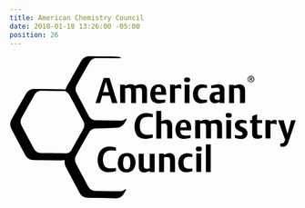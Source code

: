 ```yaml
---
title: American Chemistry Council
date: 2018-01-18 13:26:00 -05:00
position: 26
---
```


<svg version="1.1"  xmlns="http://www.w3.org/2000/svg" xmlns:xlink="http://www.w3.org/1999/xlink" x="0px" y="0px"
	 viewBox="0 0 326.6 164" style="enable-background:new 0 0 326.6 164;" xml:space="preserve">
<g>
	<path d="M120.3,163.1c-1.1-0.1-2.1-0.1-3.2-0.2c-5.9-0.1-11.8-0.1-17.6-0.2c-3.6,0-7.2,0-10.8-0.2c-3.9-0.2-7-2-8.8-5.3
		c-5.4-10-10.7-20.1-16-30.2c-1.1-2.1-1.4-4.5-1.1-6.8c0-0.3,0-0.6,0.1-0.7c-1.7,0.1-3.4,0.4-5.1,0.4c-7.3-0.1-14.5-0.2-21.8-0.3
		c-2.9,0-5.8-0.1-8.7-0.2c-4.2-0.1-7.4-2-9.4-5.7c-3.3-6-6.4-12-9.6-18C6.3,91.8,4.2,88,2.2,84c-1.9-3.7-1.9-7.5,0.2-11.2
		c5.4-9.8,10.9-19.5,16.5-29.2c2-3.5,5.2-5.4,9.3-5.4c7.7,0,15.4,0.2,23.1,0.3c3.1,0,6.2,0.1,9.4,0.2c1,0,2,0.2,3,0.3
		c1.2-4,3.7-7.4,5.7-11c2-3.6,4-7.2,6.1-10.8c1.9-3.5,3.9-6.9,5.8-10.4c1.8-3.2,4.5-5.2,8.1-5.8c0.2,0,0.3-0.1,0.4-0.1
		c0.5,0,1,0,1.5,0C92.3,0.9,93.3,1,94.4,1c5.8,0.1,11.7,0.1,17.5,0.2c3.6,0,7.1,0.1,10.7,0.2c1.1,0,2.3,0.4,3.4,0.6
		c0.3,0.1,0.6,0.5,0.6,0.8c0,0.5-0.5,0.5-0.8,0.5c-5.1-0.1-10.3-0.1-15.4-0.2C106.7,3.1,103,3,99.3,3c-3.7,0-6.5,1.6-8.3,4.8
		c-4.8,8.5-9.6,16.9-14.4,25.4c-1.8,3.2-1.9,6.6-0.2,9.8c4.6,8.8,9.2,17.6,14,26.4c1.6,3,4.4,4.6,7.9,4.7c8,0.1,16,0.2,24.1,0.3
		c1.5,0,3,0.1,4.5,0.1c1.9-0.1,3.6-0.9,5.1-2c0.3-0.3,0.7-0.7,1.1-0.2c0.4,0.4,0.2,0.8,0,1.2c-0.7,1.2-1.3,2.4-2.1,3.6
		c-2.1,3.4-5.1,5.3-9.1,5.5c-8,0.3-15.9,0.5-23.9,0.9c-3.3,0.1-5.9,1.7-7.5,4.5c-5,8.7-9.9,17.3-14.7,26.1c-1.7,3.1-1.6,6.4,0,9.6
		c3.8,7.3,7.7,14.6,11.6,21.9c0.7,1.4,1.4,2.8,2.2,4.1c1.8,3.2,4.6,5,8.3,5c6.3,0.1,12.7,0.2,19,0.3c3,0,6,0.1,9,0.1
		c2,0,3.7-0.8,5.2-1.9c0.2-0.1,0.4-0.4,0.6-0.4c0.2-0.1,0.5,0,0.7,0.1c0.1,0.1,0.2,0.5,0.2,0.6c-1.8,3.3-3.2,6.9-7,8.6
		c-1.1,0.5-2.4,0.8-3.6,1.1C121.4,163.1,120.9,163.1,120.3,163.1z M49.8,111.4c0,0.1,0,0.2,0,0.2c1.2,0,2.4,0,3.6,0
		c3.1,0,6.2,0.1,9.4,0.2c1.7,0,3.3-0.1,4.8-0.9c1.1-0.6,2.1-1.3,2.7-2.5c4.5-8.1,9.1-16.1,13.5-24.1c1.7-3,1.8-6.3,0.1-9.4
		c-5.2-9.9-10.4-19.7-15.6-29.5c-1-1.9-2.4-3.3-4.3-4.3c-0.4-0.2-0.7-0.4-1.1-0.4c-2.6-0.1-5.2-0.1-7.8-0.1
		c-6.2-0.1-12.4-0.1-18.6-0.2c-3.6,0-6.4,1.6-8.1,4.7c-4.9,8.5-9.6,17-14.4,25.5c-1.8,3.2-1.9,6.6-0.1,9.9
		c4.6,8.7,9.2,17.5,13.9,26.1c1.6,3,4.3,4.7,7.8,4.8C40.3,111.5,45.1,111.4,49.8,111.4z"/>
	<path d="M325.9,74.1c-0.9,2.6-1.8,5.1-2.6,7.7c-1.9,5.7-3.9,11.4-5.8,17.1c-0.2,0.6-0.5,1.3-0.8,1.9c-1.3,2.7-3.5,3.8-6.5,3.4
		c-0.6-0.1-1.3-0.3-1.9-0.4c0-1.1,0-2.2,0-3.3c0.7,0,1.4,0,2.1,0c1.1,0,2-0.5,2.4-1.6c0.3-0.8,0.7-1.6,0.9-2.5
		c0.1-0.3,0-0.7-0.1-0.9c-2.5-6.8-4.9-13.6-7.4-20.4c-0.1-0.3-0.2-0.7-0.4-1.1c2.1,0,4.2,0,6.3,0c1.5,5.2,2.9,10.4,4.4,15.6
		c0,0,0.1,0,0.1,0c1.4-5.2,2.7-10.4,4.1-15.6c1.7,0,3.5,0,5.2,0C325.9,74,325.9,74.1,325.9,74.1z"/>
	<path d="M125.9,33.4c1.8,0,3.6,0,5.4,0c0,0.4,0,0.8,0.1,1.2c0.8-0.3,1.6-0.6,2.4-0.9c1.5-0.5,3-0.9,4.7-0.8
		c1.6,0.1,2.9,0.6,4.1,1.8c1.1-0.4,2.2-0.7,3.3-1.1c1.9-0.6,3.8-0.9,5.7-0.6c2.7,0.4,4.1,1.8,4.6,4.5c0.2,1,0.3,1.9,0.3,2.9
		c0,4.5,0,8.9,0,13.4c0,0.2,0,0.3,0,0.6c-1.9,0-3.7,0-5.6,0c0-0.3,0-0.5,0-0.8c0-4.1,0-8.3,0-12.4c0-3.1-1.1-4.2-4.2-4
		c-0.9,0.1-1.8,0.2-2.7,0.4c0,5.6,0,11.2,0,16.8c-1.8,0-3.6,0-5.5,0c0-0.3,0-0.6,0-0.9c0-4.2,0-8.3,0-12.5c0-3-0.9-4-4-3.8
		c-0.9,0-1.8,0.2-2.8,0.3c0,5.6,0,11.2,0,16.8c-1.9,0-3.8,0-5.6,0C125.9,47.4,125.9,40.4,125.9,33.4z"/>
	<path d="M211.4,73.9c1.8,0,3.5,0,5.4,0c0,0.4,0.1,0.8,0.1,1.2c0.5-0.2,1-0.4,1.5-0.5c1.6-0.6,3.2-1.2,5-1.2c1.8,0,3.4,0.4,4.7,1.8
		c1.1-0.4,2.1-0.7,3.2-1.1c2-0.7,4-0.9,6.1-0.6c2.3,0.4,3.7,1.7,4.2,4c0.2,1.1,0.4,2.3,0.4,3.4c0,4.4,0,8.8,0,13.2
		c0,0.2,0,0.4-0.1,0.6c-1.9,0-3.7,0-5.6,0c0-0.3,0-0.6,0-0.9c0-4,0-8,0-12.1c0-0.3,0-0.6,0-0.8c-0.2-2.4-1.1-3.3-3.6-3.3
		c-1.1,0-2.2,0.2-3.3,0.4c0,5.7,0,11.2,0,16.8c-1.8,0-3.6,0-5.6,0c0-0.3,0-0.6,0-0.9c0-4.2,0-8.5,0-12.7c0-2.8-1.1-3.8-3.9-3.6
		c-0.9,0.1-1.8,0.2-2.8,0.3c0,5.6,0,11.2,0,16.8c-1.9,0-3.7,0-5.6,0C211.4,87.9,211.4,80.9,211.4,73.9z"/>
	<path d="M172.7,94.9c-2,0-3.8,0-5.6,0c0-10.5,0-21,0-31.5c1.9,0,3.7,0,5.6,0c0,3.9,0,7.7,0,11.7c0.6-0.2,1.1-0.4,1.7-0.6
		c1.6-0.6,3.3-1.1,5-1.1c3,0.1,5.2,2,5.6,5c0.1,0.9,0.2,1.7,0.2,2.6c0,4.3,0,8.6,0,12.9c0,0.3,0,0.6,0,0.9c-1.9,0-3.7,0-5.6,0
		c0-0.3,0-0.6,0-0.9c0-4,0-7.9,0-11.9c0-0.4,0-0.7-0.1-1.1c-0.2-2.4-1.2-3.3-3.6-3.2c-1,0-2,0.2-3.1,0.3
		C172.7,83.7,172.7,89.3,172.7,94.9z"/>
	<path d="M122.8,54.4c-2.1,0-4.1,0-6.1,0c-0.4-1.4-0.8-2.8-1.2-4.2c-0.4-1.4-0.8-2.8-1.2-4.2c-2.9,0-5.8,0-8.8,0
		c-0.8,2.8-1.6,5.6-2.4,8.4c-1.7,0-3.4,0-5.2,0c3.1-9.6,6.2-19.2,9.3-28.7c2.2,0,4.4,0,6.7,0C116.8,35.2,119.8,44.8,122.8,54.4z
		 M113.1,42c-1.1-3.9-2.2-7.7-3.2-11.5c-0.1,0-0.1,0-0.2,0c-1.1,3.8-2.1,7.6-3.2,11.5C108.7,42,110.8,42,113.1,42z"/>
	<path d="M121.2,128.6c0,1.1,0,2.3,0,3.5c-3.8,0.9-7.6,1.8-11.5,1c-4.5-0.9-7.3-3.5-8.6-7.8c-1.2-4.1-1.1-8.2,0.2-12.3
		c1.9-5.9,6.8-9.2,13.1-9c2.3,0.1,4.5,0.7,6.8,1.3c0,1.2,0,2.4,0,3.6c-1.6-0.2-3.2-0.5-4.8-0.5c-2.8-0.1-5.4,0.4-7.5,2.5
		c-1,1-1.6,2.3-2,3.7c-0.7,2.7-0.8,5.5-0.1,8.3c0.9,3.7,3.5,5.9,7.3,6C116.5,128.9,118.8,128.7,121.2,128.6z"/>
	<path d="M163.1,90.2c0,1.3,0,2.5,0,3.8c-2.1,0.4-4.1,0.8-6.2,1.1c-2,0.3-3.9,0.2-5.8-0.3c-3.7-0.9-6.4-3-7.6-6.7
		c-1.8-5.1-1.7-10.3,0.6-15.2c2.2-4.7,6.2-6.9,11.3-7.1c2.7-0.1,5.2,0.6,7.7,1.3c0,1.2,0,2.4,0,3.5c-1.6-0.2-3.2-0.5-4.8-0.5
		c-1.3,0-2.6,0.1-3.8,0.4c-3.1,0.8-5,2.9-5.7,6c-0.7,2.7-0.7,5.5,0,8.3c1,3.8,3.8,5.9,7.9,5.9c1.9,0,3.8-0.3,5.8-0.5
		C162.7,90.3,162.9,90.2,163.1,90.2z"/>
	<path d="M165.2,133.1c-1.8,0-3.6,0-5.4,0c0-0.4-0.1-0.8-0.1-1.2c-0.9,0.3-1.7,0.7-2.6,1c-1.5,0.6-3.1,0.9-4.7,0.7
		c-3.1-0.3-5.1-2.4-5.2-5.6c-0.1-4.5-0.1-9-0.1-13.5c0-0.7,0-1.5,0-2.3c1.9,0,3.7,0,5.7,0c0,0.2,0,0.5,0,0.8c0,4.1,0,8.2,0,12.3
		c0,0.2,0,0.5,0,0.7c0.1,2.3,1,3.3,3.3,3.4c0.5,0,1,0,1.5-0.1c0.6-0.1,1.3-0.2,2-0.3c0-5.6,0-11.2,0-16.8c1.9,0,3.7,0,5.6,0
		C165.2,119.1,165.2,126,165.2,133.1z"/>
	<path d="M170.3,112.1c1.8,0,3.6,0,5.3,0c0,0.4,0.1,0.8,0.1,1.2c0.9-0.3,1.7-0.7,2.6-0.9c1.6-0.6,3.3-1,5-0.7
		c2.9,0.4,4.6,2.3,4.9,5.2c0.1,0.9,0.1,1.7,0.2,2.6c0,4.3,0,8.7,0,13c0,0.2,0,0.4,0,0.6c-1.9,0-3.7,0-5.7,0c0-0.3,0-0.6,0-0.8
		c0-4.1,0-8.1,0-12.2c0-3.2-1.1-4.3-4.3-4.1c-0.8,0.1-1.6,0.2-2.5,0.4c0,5.6,0,11.2,0,16.8c-1.9,0-3.7,0-5.6,0
		C170.3,126.1,170.3,119.1,170.3,112.1z"/>
	<path d="M268,54.4c-1.9,0-3.7,0-5.6,0c0-0.3,0-0.6,0-0.9c0-4,0-7.9,0-11.9c0-0.7,0-1.4-0.2-2.1c-0.3-1.4-1.1-2.1-2.4-2.2
		c-1.4-0.1-2.8,0.1-4.2,0.2c0,5.8,0,11.3,0,16.9c-1.9,0-3.7,0-5.6,0c0-7,0-13.9,0-20.9c1.8,0,3.6,0,5.4,0c0,0.4,0.1,0.7,0.1,1.2
		c0.5-0.2,1-0.4,1.5-0.5c1.4-0.4,2.7-1,4.2-1.1c4.3-0.5,6.9,2,7,6.5c0,4.1,0,8.3,0,12.4C268,52.7,268,53.5,268,54.4z"/>
	<path d="M123.2,122.8c0.3-1.6,0.4-3.2,0.9-4.8c1.3-4.3,4.8-6.6,9.5-6.5c3.6,0,6.8,1.2,8.4,4.6c2.2,4.4,2,9-0.5,13.3
		c-1.1,1.9-2.8,3.1-5,3.7c-2.2,0.6-4.4,0.6-6.6,0c-3.8-1-6.3-4.3-6.6-8.7c0-0.5,0-1.1,0-1.6C123.3,122.9,123.2,122.9,123.2,122.8z
		 M137.6,123.3c-0.1-2.6-0.1-4.4-1-6.2c-0.8-1.6-2-2.2-3.7-2c-1.5,0.2-2.5,1.1-2.8,2.4c-0.4,1.5-0.7,3.1-0.8,4.7
		c-0.1,1.9,0,3.8,0.8,5.5c0.4,1,1.1,1.8,2.1,2.1c2.2,0.7,4.1-0.4,4.8-2.8C137.4,125.6,137.5,124.1,137.6,123.3z"/>
	<path d="M229.6,37.5c0-1.1,0-2.1,0-3.2c2.1-0.4,4.2-0.8,6.3-1.2c1.7-0.3,3.3-0.2,5,0.3c2.2,0.7,3.4,2.1,3.7,4.4
		c0.1,0.5,0.1,1.1,0.1,1.6c0,5,0,10,0,15c-1.7,0-3.4,0-5.2,0c0-0.4-0.1-0.8-0.1-1.3c-0.8,0.3-1.6,0.6-2.3,0.9
		c-1.6,0.6-3.2,0.9-4.9,0.5c-2.9-0.7-4.7-3.5-4.4-6.8c0.4-3.6,2.4-5.6,6.2-5.9c1.5-0.1,3.1-0.2,4.6-0.2c0.2,0,0.4,0,0.7-0.1
		c0-0.8,0.1-1.5,0-2.3c-0.2-1.4-1-2.3-2.6-2.2c-2,0-4,0.2-6,0.4C230.4,37.4,230,37.4,229.6,37.5z M239.3,50.7c0-2.2,0-4.1,0-6.2
		c-1.4,0.2-2.7,0.2-4,0.6c-1.4,0.4-2,1.6-1.9,3.2c0.1,1.3,1,2.3,2.4,2.4C236.9,50.8,238.1,50.7,239.3,50.7z"/>
	<path d="M178.4,45c-4.3,0-8.3,0-12.4,0c-0.5,3,1.2,5.5,4.1,5.7c2.2,0.2,4.4-0.1,6.5-0.1c0.2,0,0.4,0,0.7-0.1c0,1,0,2,0,3.1
		c-3.2,0.7-6.4,1.6-9.8,1c-3.4-0.7-5.7-2.7-6.7-6c-0.9-3.2-0.8-6.4,0.3-9.5c1.6-4.6,5.4-6.4,9.8-6c5,0.4,6.9,4,7.3,7.5
		C178.3,41.9,178.3,43.4,178.4,45z M172.9,41.6c-0.2-1.2-0.2-2.3-0.5-3.3c-0.2-1.1-0.9-1.9-2.1-2.1c-1.3-0.2-2.5-0.1-3.3,1.1
		c-1,1.3-1,2.8-1,4.3C168.3,41.6,170.5,41.6,172.9,41.6z"/>
	<path d="M206.1,91c0,1.1,0,2,0,3.2c-2.2,0.4-4.4,0.8-6.7,1.1c-1.3,0.1-2.6,0-3.9-0.3c-3-0.7-5-2.7-5.9-5.6c-1-3.5-1-7,0.4-10.4
		c2-5,8.4-7.1,13.1-4.3c2.5,1.5,3.5,3.9,3.7,6.6c0.1,1.4,0,2.8,0,4.3c-4.1,0-8.2,0-12.4,0c0.1,0.8,0.1,1.5,0.3,2.2
		c0.4,1.9,1.5,3,3.4,3.4c2.1,0.5,4.2,0.3,6.2,0.1C205,91.2,205.5,91.1,206.1,91z M201.6,82.1c-0.1-1.1-0.2-2.1-0.4-3.1
		c-0.3-1.5-1.1-2.2-2.5-2.4c-1.8-0.1-3,0.4-3.5,1.9c-0.4,1.1-0.5,2.3-0.8,3.6C196.9,82.1,199.2,82.1,201.6,82.1z"/>
	<path d="M287.6,91.1c0,0.9,0,1.9,0,3c-2.6,0.8-5.3,1.5-8.1,0.7c-1.5-0.4-2.5-1.4-2.9-2.9c-0.2-0.9-0.3-1.8-0.3-2.7
		c0-3.7,0-7.3,0-11c0-0.3,0-0.6,0-0.9c-0.8,0-1.6,0-2.4,0c0-1.2,0-2.3,0-3.5c0.8,0,1.5,0,2.4,0c0-1.5,0-2.9,0-4.4
		c1.9-0.7,3.7-1.4,5.6-2.1c0,2.2,0,4.3,0,6.5c2,0,3.8,0,5.8,0c0,1.2,0,2.3,0,3.5c-1.9,0-3.7,0-5.6,0c-0.1,0.2-0.1,0.3-0.1,0.4
		c0,3.6,0,7.3,0.1,10.9c0,1.7,0.8,2.4,2.5,2.4C285.4,91.2,286.5,91.1,287.6,91.1z"/>
	<path d="M256.6,94.1c0-1.1,0-2.1,0-3.2c1.2,0.2,2.4,0.5,3.5,0.6c1.2,0.1,2.4,0.1,3.6,0c0.9-0.1,1.5-0.7,1.7-1.7
		c0.1-0.9-0.2-1.7-1-2.2c-1.2-0.6-2.4-1.2-3.6-1.8c-1.8-0.9-3.4-2-3.9-4.1c-0.8-3.5,0.4-7.5,5.5-8.1c2.4-0.3,4.9,0.1,7.5,1.1
		c0,1,0,2.1,0,3.1c-1.2-0.2-2.4-0.4-3.6-0.5c-0.8-0.1-1.7,0-2.5,0.1c-1,0.1-1.5,0.6-1.7,1.4c-0.2,0.9,0.2,1.7,1,2.1
		c1.5,0.8,3,1.4,4.4,2.2c3.7,1.9,4.7,6.9,1.9,10c-1.3,1.5-3.1,2.1-5,2.3C261.7,95.5,259.1,94.9,256.6,94.1z"/>
	<path d="M208.2,129c0,1.1,0,2.1,0,3.2c-2.8,0.7-5.6,1.5-8.5,1.1c-3.6-0.5-6-2.6-7-6.1c-0.9-3.1-0.9-6.3,0.3-9.3
		c1.5-3.8,4.4-5.7,8.4-6.1c2.3-0.2,4.5,0.3,6.8,1c0,1.1,0,2.2,0,3.2c-1.4-0.1-2.7-0.3-4-0.4c-3.8,0-6,2-6.1,5.8
		c-0.1,1.3,0,2.7,0.3,4c0.5,2.3,2.1,3.5,4.3,3.8c1.4,0.1,2.9,0,4.4,0C207.4,129.1,207.7,129.1,208.2,129z"/>
	<path d="M224.9,34.1c0,1.1,0,2.2,0,3.2c-1.4-0.1-2.8-0.3-4.2-0.3c-3.3,0-5.3,1.6-5.9,4.8c-0.3,1.5-0.3,3.1,0.1,4.6
		c0.6,2.5,2.2,4,4.8,4.2c1.7,0.1,3.4-0.1,5.2-0.1c0,0.9,0,1.9,0,3c-3.2,0.8-6.3,1.8-9.6,0.9c-3-0.8-4.9-2.8-5.8-5.7
		c-0.9-3-0.9-6,0.1-9c1.2-3.8,4.4-6.3,8.4-6.6C220.1,32.9,222.7,33.3,224.9,34.1z"/>
	<path d="M229.1,101.6c0,10.5,0,20.9,0,31.5c-1.8,0-3.7,0-5.5,0c0-10.5,0-20.9,0-31.5C225.4,101.6,227.3,101.6,229.1,101.6z"/>
	<path d="M182.8,33.4c1.8,0,3.6,0,5.4,0c0,0.5,0,0.9,0.1,1.4c2.4-0.8,4.5-2.6,7.2-1.3c0,1.6,0,3.2,0,4.9c-2.3-1-4.6-1.2-7.1-0.5
		c0,5.5,0,10.9,0,16.4c-1.9,0-3.7,0-5.6,0C182.8,47.4,182.8,40.5,182.8,33.4z"/>
	<path d="M291.4,73.9c1.8,0,3.6,0,5.4,0c0,0.5,0.1,0.9,0.1,1.4c2.3-0.8,4.5-2.5,7.2-1.3c0,1.6,0,3.2,0,4.9c-1.6-0.7-3.2-1-4.9-0.9
		c-0.7,0.1-1.4,0.2-2.1,0.3c0,5.5,0,11,0,16.5c-1.9,0-3.7,0-5.6,0C291.4,87.9,291.4,81,291.4,73.9z"/>
	<path d="M212.7,133c0-7,0-14,0-21c1.9,0,3.7,0,5.5,0c0,7,0,13.9,0,21C216.4,133,214.6,133,212.7,133z"/>
	<path d="M246.8,73.9c1.8,0,3.6,0,5.5,0c0,7,0,13.9,0,21c-1.8,0-3.6,0-5.5,0C246.8,87.9,246.8,81,246.8,73.9z"/>
	<path d="M204.9,33.4c0,7,0,14,0,21c-1.9,0-3.7,0-5.5,0c0-7,0-14,0-21C201.2,33.4,203.1,33.4,204.9,33.4z"/>
	<path d="M249.5,65.7c0.3,0,0.4,0.1,0.6,0c2.9,0,3.2,2,2.7,4c-0.2,0.7-0.7,1.3-1.5,1.3c-1.1,0.1-2.3,0.1-3.4,0
		c-0.8-0.1-1.4-0.7-1.6-1.6c-0.1-0.5-0.1-1.1-0.1-1.6c0.1-1.2,0.6-1.8,1.8-2C248.5,65.7,249.1,65.7,249.5,65.7z"/>
	<path d="M202.2,25.2c0.2,0,0.4,0,0.5,0c2.5,0.1,3.7,2,2.6,4.2c-0.2,0.5-0.9,1-1.4,1.1c-1.1,0.2-2.2,0.1-3.3,0
		c-0.9-0.1-1.5-0.7-1.7-1.7c-0.1-0.4-0.1-0.9-0.1-1.3c0.1-1.4,0.7-2,2.1-2.3C201.3,25.2,201.7,25.2,202.2,25.2
		C202.2,25.2,202.2,25.2,202.2,25.2z"/>
	<path d="M215.5,109.5c-0.1,0-0.3,0-0.4,0c-2.8,0-3.2-1.7-2.8-3.9c0.2-0.9,0.8-1.4,1.7-1.5c1-0.1,2.1-0.1,3.1,0
		c1.1,0.1,1.6,0.8,1.8,1.9c0,0.4,0,0.7,0,1.1c-0.1,1.4-0.7,2.1-2.1,2.3C216.4,109.4,216,109.4,215.5,109.5z"/>
	<path d="M274.9,30.8c-2.2,0-3.8-1.6-3.8-3.7c0-2.1,1.6-3.7,3.8-3.7c2.2,0,3.8,1.6,3.8,3.7C278.7,29.1,277,30.8,274.9,30.8z
		 M271.8,27c0,1.8,1.3,3.1,3,3.1c1.7,0,3-1.3,3.1-3.1c0-1.7-1.3-3.1-3.1-3.1C273.1,23.9,271.8,25.3,271.8,27z"/>
	<path d="M274.1,27.4c0,0.6,0,1.1,0,1.7c-0.2,0-0.4,0-0.6,0.1c0-1.4,0-2.8,0-4.3c0.5,0,1.1,0,1.6,0c0.6,0,1.3,0.1,1.4,0.9
		c0.2,0.7-0.1,1.3-1,1.5c0.4,0.6,0.8,1.2,1.1,1.8c0,0.1-0.1,0.1-0.1,0.2c-0.3-0.2-0.6-0.3-0.8-0.5c-0.3-0.3-0.4-0.7-0.6-1
		c-0.2-0.2-0.5-0.4-0.8-0.6C274.2,27.3,274.1,27.4,274.1,27.4z M274.1,26.9c0.6-0.2,1.2-0.4,1.7-0.6c0.1,0,0-0.6,0-0.6
		c-0.5-0.2-1-0.3-1.6-0.4C274.1,25.9,274.1,26.3,274.1,26.9z"/>
</g>
</svg>
